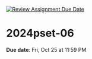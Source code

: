 [![Review Assignment Due Date](https://classroom.github.com/assets/deadline-readme-button-22041afd0340ce965d47ae6ef1cefeee28c7c493a6346c4f15d667ab976d596c.svg)](https://classroom.github.com/a/SrgdhJOE)
# 2024pset-06

**Due date**: Fri, Oct 25 at 11:59 PM